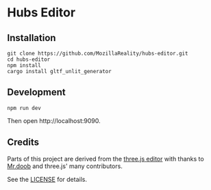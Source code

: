 # Hubs Editor

## Installation

```
git clone https://github.com/MozillaReality/hubs-editor.git
cd hubs-editor
npm install
cargo install gltf_unlit_generator
```

## Development

```
npm run dev
```

Then open http://localhost:9090.

## Credits

Parts of this project are derived from the [three.js editor](https://threejs.org/editor/) 
with thanks to [Mr.doob](https://github.com/mrdoob) and three.js' many contributors.

See the [LICENSE](LICENSE) for details.

